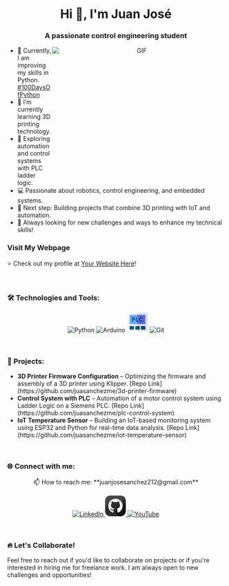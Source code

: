 <h1 align="center">Hi 👋, I'm Juan José</h1>
<h3 align="center">A passionate control engineering student</h3>

<a target="_blank" align="center">
  <img align="right" top="500" height="300" width="400" alt="GIF" src="https://media.giphy.com/media/SWoSkN6DxTszqIKEqv/giphy.gif">
</a>


  - 🌱 Currently, I am improving my skills in Python. <a href="https://github.com/yourusername/100DaysOfPython" target="blank">#100DaysOfPython</a><br>
  - 🤖 I’m currently learning 3D printing technology.<br>
  - 🔧 Exploring automation and control systems with PLC ladder logic.<br>
  - 💻 Passionate about robotics, control engineering, and embedded systems.<br>
  - 🎯 Next step: Building projects that combine 3D printing with IoT and automation.<br>
  - 🚀 Always looking for new challenges and ways to enhance my technical skills!


### **Visit My Webpage**
⭐️ Check out my profile at [Your Website Here](<URL>)!

<br>

### 🛠️ Technologies and Tools:
<p align="center">
  <img src="https://img.icons8.com/color/48/000000/python--v1.png" alt="Python"/>
  <img src="https://img.icons8.com/color/48/000000/arduino.png" alt="Arduino"/>
  <img src="images/plc.png" alt="PLC" width="48" height="48"/> <!-- Tu icono de PLC -->
  <img src="https://img.icons8.com/color/48/000000/git.png" alt="Git"/>
  <!-- <img src="https://img.icons8.com/color/48/000000/raspberry-pi.png" alt="Raspberry Pi"/>-->
</p>

<br>

### 🚀 Projects:
<ul>
  <li><strong>3D Printer Firmware Configuration</strong> – Optimizing the firmware and assembly of a 3D printer using Klipper. [Repo Link](https://github.com/juasanchezme/3d-printer-firmware)</li>
  
  <li><strong>Control System with PLC</strong> – Automation of a motor control system using Ladder Logic on a Siemens PLC. [Repo Link](https://github.com/juasanchezme/plc-control-system)</li>
  
  <li><strong>IoT Temperature Sensor</strong> – Building an IoT-based monitoring system using ESP32 and Python for real-time data analysis. [Repo Link](https://github.com/juasanchezme/iot-temperature-sensor)</li>
</ul>

<br>

### 🌐 Connect with me:
<p align="center">
  📫 How to reach me: **juanjosesanchez212@gmail.com**<br><br>
  <a href="https://www.linkedin.com/in/juan-jos%C3%A9-s%C3%A1nchez-mej%C3%ADa-7a33b0305" target="_blank">
    <img src="https://img.icons8.com/ios-filled/50/0077b5/linkedin.png" alt="LinkedIn" width="40" height="40"/>
  </a>
  <a href="https://github.com/juasanchezme" target="_blank">
    <img src="images/github1.png" alt="github" width="48" height="48"/> <!-- github-->
    <!--<img src="https://img.icons8.com/ios-glyphs/50/000000/github.png" alt="GitHub" width="40" height="40"/> -->
  </a>
  <a href="https://www.youtube.com/@Creafera" target="_blank">
    <img src="https://img.icons8.com/ios-filled/50/FF0000/youtube-play.png" alt="YouTube" width="40" height="40"/>
  </a>
</p>

<br>

### 🔥 Let's Collaborate!
Feel free to reach out if you'd like to collaborate on projects or if you're interested in hiring me for freelance work. I am always open to new challenges and opportunities!
